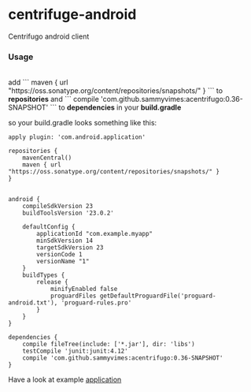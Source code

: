 # centrifuge-android
Centrifugo android client

### Usage
</br>
add
```
maven { url "https://oss.sonatype.org/content/repositories/snapshots/" }
```    
to <b>repositories</b>
and 
```
compile 'com.github.sammyvimes:acentrifugo:0.36-SNAPSHOT'
```
to <b>dependencies</b> in your <b>build.gradle</b>    

so your build.gradle looks something like this:
```
apply plugin: 'com.android.application'

repositories {
    mavenCentral()
    maven { url "https://oss.sonatype.org/content/repositories/snapshots/" }
}


android {
    compileSdkVersion 23
    buildToolsVersion '23.0.2'

    defaultConfig {
        applicationId "com.example.myapp"
        minSdkVersion 14
        targetSdkVersion 23
        versionCode 1
        versionName "1"
    }
    buildTypes {
        release {
            minifyEnabled false
            proguardFiles getDefaultProguardFile('proguard-android.txt'), 'proguard-rules.pro'
        }
    }
}

dependencies {
    compile fileTree(include: ['*.jar'], dir: 'libs')
    testCompile 'junit:junit:4.12'
    compile 'com.github.sammyvimes:acentrifugo:0.36-SNAPSHOT'
}

```

Have a look at example [application](https://github.com/SammyVimes/ACentrifugo/tree/dev/app)
    
    
